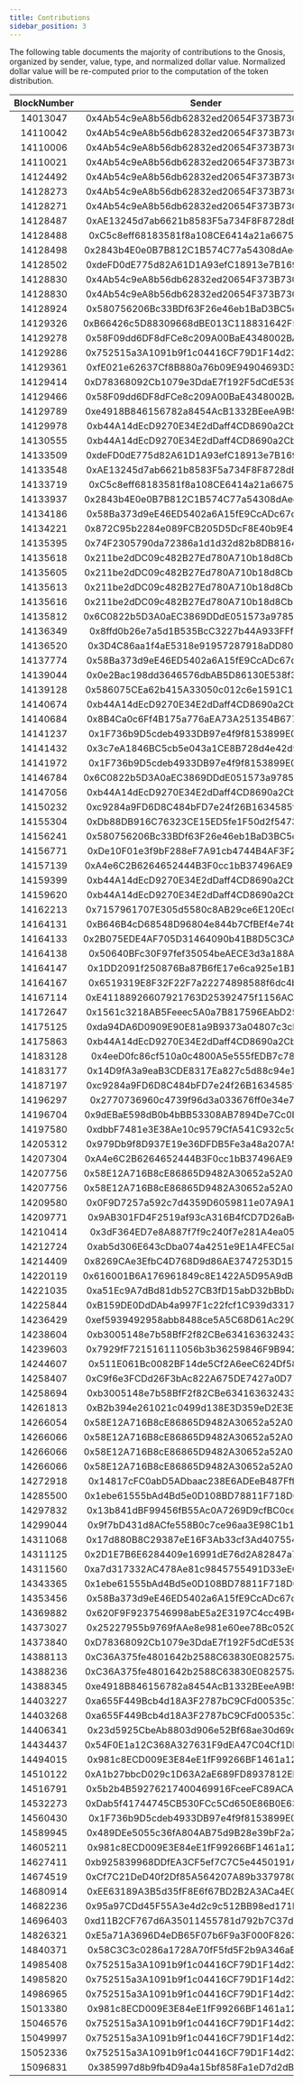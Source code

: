 ```yaml
---
title: Contributions
sidebar_position: 3
---
```


The following table documents the majority of contributions to the Gnosis, organized by sender, value, type, and normalized dollar value. Normalized dollar value will be re-computed prior to the computation of the token distribution.

| BlockNumber |                   Sender                   |    Value    | Symbol |    Amount     |
| :---------: | :----------------------------------------: | :---------: | :----: | :-----------: |
|  14013047   | 0x4Ab54c9eA8b56db62832ed20654F373B7305dB0c |  1.00E+15   |  ETH   |     $3.32     |
|  14110042   | 0x4Ab54c9eA8b56db62832ed20654F373B7305dB0c |  1.00E+15   |  ETH   |     $2.60     |
|  14110006   | 0x4Ab54c9eA8b56db62832ed20654F373B7305dB0c |  5.00E+19   |  DAI   |    $50.00     |
|  14110021   | 0x4Ab54c9eA8b56db62832ed20654F373B7305dB0c |  1.00E+18   |  DAI   |     $1.00     |
|  14124492   | 0x4Ab54c9eA8b56db62832ed20654F373B7305dB0c |  1.50E+16   |  ETH   |    $40.18     |
|  14128273   | 0x4Ab54c9eA8b56db62832ed20654F373B7305dB0c |  1.00E+16   |  ETH   |    $26.79     |
|  14128271   | 0x4Ab54c9eA8b56db62832ed20654F373B7305dB0c |  1.50E+19   |  DAI   |    $15.00     |
|  14128487   | 0xAE13245d7ab6621b8583F5a734F8F8728dE4Dcd1 |  7.80E+17   |  ETH   |   $2,089.71   |
|  14128488   | 0xC5c8eff68183581f8a108CE6414a21a6675A4b79 |  1.50E+18   |  ETH   |   $4,018.68   |
|  14128498   | 0x2843b4E0e0B7B812C1B574C77a54308dAed0d0A2 |  1.11E+17   |  ETH   |    $296.49    |
|  14128502   | 0xdeFD0dE775d82A61D1A93efC18913e7B16906e1c |  1.20E+18   |  ETH   |   $3,214.94   |
|  14128830   | 0x4Ab54c9eA8b56db62832ed20654F373B7305dB0c |  1.00E+15   |  ETH   |     $2.67     |
|  14128830   | 0x4Ab54c9eA8b56db62832ed20654F373B7305dB0c |  1.00E+18   |  DAI   |     $1.00     |
|  14128924   | 0x580756206Bc33BDf63F26e46eb1BaD3BC5c53a54 |  3.00E+17   |  ETH   |    $803.73    |
|  14129326   | 0xB66426c5D88309668dBE013C118831642F532DD0 | 5.73252E+19 |  ETH   |  $153,581.21  |
|  14129278   | 0x58F09dd6DF8dFCe8c209A00BaE4348002BACac1d |  1.20E+24   |  DAI   | $1,200,000.00 |
|  14129286   | 0x752515a3A1091b9f1c04416CF79D1F14d2340085 |  9.79E+24   |  DAI   | $9,786,795.00 |
|  14129361   | 0xfE021e62637Cf8B880a76b09E94904693D38256A |  7.99E+19   |  ETH   |  $214,146.50  |
|  14129414   | 0xD78368092Cb1079e3DdaE7f192F5dCdE53949CCD |  3.00E+24   |  DAI   | $3,000,000.00 |
|  14129466   | 0x58F09dd6DF8dFCe8c209A00BaE4348002BACac1d |  6.87E+20   |  ETH   | $1,841,025.79 |
|  14129789   | 0xe4918B846156782a8454AcB1332BEeeA9B523763 |  4.00E+17   |  ETH   |   $1,077.47   |
|  14129978   | 0xb44A14dEcD9270E34E2dDaff4CD8690a2Cb88461 |  9.63E+17   |  ETH   |   $2,593.93   |
|  14130555   | 0xb44A14dEcD9270E34E2dDaff4CD8690a2Cb88461 |  3.64E+17   |  ETH   |    $980.49    |
|  14133509   | 0xdeFD0dE775d82A61D1A93efC18913e7B16906e1c |  1.20E+18   |  ETH   |   $3,232.41   |
|  14133548   | 0xAE13245d7ab6621b8583F5a734F8F8728dE4Dcd1 |  7.67E+17   |  ETH   |   $2,065.84   |
|  14133719   | 0xC5c8eff68183581f8a108CE6414a21a6675A4b79 |  1.50E+18   |  ETH   |   $4,040.52   |
|  14133937   | 0x2843b4E0e0B7B812C1B574C77a54308dAed0d0A2 |  1.14E+17   |  ETH   |    $307.96    |
|  14134186   | 0x58Ba373d9eE46ED5402a6A15fE9CcADc67dE1650 |  1.00E+17   |  ETH   |    $269.36    |
|  14134221   | 0x872C95b2284e089FCB205D5DcF8E40b9E4Caea97 |  1.12E+18   |  ETH   |   $3,016.92   |
|  14135395   | 0x74F2305790da72386a1d1d32d82b8DB8164C0704 |  3.00E+18   |  ETH   |   $8,081.04   |
|  14135618   | 0x211be2dDC09c482B27Ed780A710b18d8Cb76328E |  1.00E+18   |  ETH   |   $2,693.68   |
|  14135605   | 0x211be2dDC09c482B27Ed780A710b18d8Cb76328E |  2.00E+19   |  DAI   |    $20.00     |
|  14135613   | 0x211be2dDC09c482B27Ed780A710b18d8Cb76328E |  8.00E+22   |  DAI   |  $80,000.00   |
|  14135616   | 0x211be2dDC09c482B27Ed780A710b18d8Cb76328E |  1.00E+21   |  DAI   |   $1,000.00   |
|  14135812   | 0x6C0822b5D3A0aEC3869DDdE051573a97856Aeb54 |  3.33E+17   |  ETH   |    $897.89    |
|  14136349   | 0x8ffd0b26e7a5d1B535BcC3227b44A933FFf0d338 |  2.45E+18   |  ETH   |   $7,315.57   |
|  14136520   | 0x3D4C86aa1f4aE5318e91957287918aDD80f4f4C6 |  3.80E+17   |  ETH   |   $1,134.66   |
|  14137774   | 0x58Ba373d9eE46ED5402a6A15fE9CcADc67dE1650 |  7.70E+17   |  ETH   |   $2,299.18   |
|  14139044   | 0x0e2Bac198dd3646576dbAB5D86130E538f39820b |  1.00E+15   |  ETH   |     $2.98     |
|  14139128   | 0x586075CEa62b415A33050c012c6e1591C1da1c74 |  1.50E+15   |  ETH   |     $4.47     |
|  14140674   | 0xb44A14dEcD9270E34E2dDaff4CD8690a2Cb88461 |  6.00E+17   |  ETH   |   $1,791.57   |
|  14140684   | 0x8B4Ca0c6Ff4B175a776aEA73A251354B6771bccA |  1.05E+17   |  ETH   |    $313.52    |
|  14141237   | 0x1F736b9D5cdeb4933DB97e4f9f8153899E0Ab82f |  3.00E+17   |  ETH   |    $895.78    |
|  14141432   | 0x3c7eA1846BC5cb5e043a1CE8B728d4e42d9f2539 |  2.78E+17   |  ETH   |    $830.09    |
|  14141972   | 0x1F736b9D5cdeb4933DB97e4f9f8153899E0Ab82f |  9.00E+16   |  ETH   |    $268.73    |
|  14146784   | 0x6C0822b5D3A0aEC3869DDdE051573a97856Aeb54 |  2.22E+18   |  ETH   |   $6,699.82   |
|  14147056   | 0xb44A14dEcD9270E34E2dDaff4CD8690a2Cb88461 |  1.91E+17   |  ETH   |    $575.84    |
|  14150232   | 0xc9284a9FD6D8C484bFD7e24f26B1634585f0A296 |  3.00E+16   |  ETH   |    $91.85     |
|  14155304   | 0xDb88DB916C76323CE15ED5fe1F50d2f54733Fc70 |  2.10E+18   |  ETH   |   $6,430.01   |
|  14156241   | 0x580756206Bc33BDf63F26e46eb1BaD3BC5c53a54 |  1.00E+18   |  ETH   |   $3,142.03   |
|  14156771   | 0xDe10F01e3f9bF288eF7A91cb4744B4AF3F2797F0 |  2.00E+23   |  DAI   |  $200,000.00  |
|  14157139   | 0xA4e6C2B6264652444B3F0cc1bB37496AE916931c |  3.74E+17   |  ETH   |   $1,176.24   |
|  14159399   | 0xb44A14dEcD9270E34E2dDaff4CD8690a2Cb88461 |  1.00E+17   |  ETH   |    $314.20    |
|  14159620   | 0xb44A14dEcD9270E34E2dDaff4CD8690a2Cb88461 |  6.00E+16   |  ETH   |    $188.52    |
|  14162213   | 0x7157961707E305d5580c8AB29ce6E120Ec01744e |  7.50E+17   |  ETH   |   $2,336.10   |
|  14164131   | 0xB646B4cD68548D96804e844b7CfBEf4e74b80675 |  1.25E+16   |  ETH   |    $38.93     |
|  14164133   | 0x2B075EDE4AF705D31464090b41B8D5C3CA9da84c |  1.25E+16   |  ETH   |    $38.93     |
|  14164138   | 0x50640BFc30F97fef35054beAECE3d3a188A219F0 |  1.25E+16   |  ETH   |    $38.93     |
|  14164147   | 0x1DD2091f250876Ba87B6fE17e6ca925e1B1c0CF0 |  6.00E+16   |  ETH   |    $186.88    |
|  14164167   | 0x6519319E8F32F22F7a22274898588f6dc4b40bbf |  7.50E+16   |  ETH   |    $233.61    |
|  14167114   | 0xE41188926607921763D25392475f1156AC5f9033 |  5.00E+16   |  ETH   |    $155.74    |
|  14172647   | 0x1561c3218AB5Feeec5A0a7B817596EAbD257e5a3 |  5.00E+16   |  ETH   |    $162.27    |
|  14175125   | 0xda94DA6D0909E90E81a9B9373a04807c3cE15fBC |  1.60E+16   |  ETH   |    $49.01     |
|  14175863   | 0xb44A14dEcD9270E34E2dDaff4CD8690a2Cb88461 |  6.26E+18   |  ETH   |  $19,176.94   |
|  14183128   | 0x4eeD0fc86cf510a0c4800A5e555fEDB7c78fe32B |  3.20E+17   |  ETH   |    $937.32    |
|  14183177   | 0x14D9fA3a9eaB3CDE8317Ea827c5d88c94e12272E |  3.25E+17   |  ETH   |    $951.97    |
|  14187197   | 0xc9284a9FD6D8C484bFD7e24f26B1634585f0A296 |  9.00E+15   |  ETH   |    $26.36     |
|  14196297   | 0x2770736960c4739f96d3a033676ff0e34e71fC63 |  9.65E+16   |  ETH   |    $276.96    |
|  14196704   | 0x9dEBaE598dB0b4bBB53308AB7894De7Cc0D5326b |  1.00E+17   |  ETH   |    $287.00    |
|  14197580   | 0xdbbF7481e3E38Ae10c9579CfA541C932c5c9a05D |  3.40E+17   |  ETH   |    $975.82    |
|  14205312   | 0x979Db9f8D937E19e36DFDB5Fe3a48a207A5c7991 |  1.50E+17   |  ETH   |    $439.56    |
|  14207304   | 0xA4e6C2B6264652444B3F0cc1bB37496AE916931c |  3.40E+17   |  ETH   |    $996.35    |
|  14207756   | 0x58E12A716B8cE86865D9482A30652a52A0359984 |  5.00E+19   |  DAI   |    $50.00     |
|  14207756   | 0x58E12A716B8cE86865D9482A30652a52A0359984 |  5.00E+19   |  DAI   |    $50.00     |
|  14209580   | 0x0F9D7257a592c7d4359D6059811e07A9A1Cff110 |  1.00E+16   |  ETH   |    $31.85     |
|  14209771   | 0x9AB301FD4F2519af93cA316B4fCD7D26aBd2f9E9 |  1.00E+17   |  ETH   |    $318.59    |
|  14210414   | 0x3dF364ED7e8A887f7f9c240f7e281A4ea05CE03f |  1.50E+17   |  ETH   |    $477.89    |
|  14212724   | 0xab5d306E643cDba074a4251e9E1A4FEC5a8e05Ee |  6.00E+16   |  ETH   |    $191.15    |
|  14214409   | 0x8269CAe3EfbC4D768D9d86AE3747253D15BF6929 |  3.00E+16   |  ETH   |    $93.68     |
|  14220119   | 0x616001B6A176961849c8E1422A5D95A9dBBC4739 |  1.30E+16   |  ETH   |    $40.59     |
|  14221035   | 0xa51Ec9A7dBd81db527CB3fD15abD32bBbDa8e785 |  3.00E+17   |  ETH   |    $863.93    |
|  14225844   | 0xB159DE0DdDAb4a997F1c22fcf1C939d3317D9EC6 |  3.00E+18   |  ETH   |   $8,639.34   |
|  14236429   | 0xef5939492958abb8488ce5A5C68D61Ac29C07732 |  5.00E+20   |  DAI   |    $500.00    |
|  14238604   | 0xb3005148e7b58BfF2f82CBe63416363243349949 |  5.00E+16   |  ETH   |    $138.21    |
|  14239603   | 0x7929fF721516111056b3b36259846F9B942400a9 |  1.00E+17   |  ETH   |    $262.13    |
|  14244607   | 0x511E061Bc0082BF14de5Cf2A6eeC624Df585fa52 |  1.25E+17   |  ETH   |    $327.41    |
|  14258407   | 0xC9f6e3FCDd26F3bAc822A675DE7427a0D77b39FE |  9.00E+16   |  ETH   |    $237.17    |
|  14258694   | 0xb3005148e7b58BfF2f82CBe63416363243349949 |  2.00E+16   |  ETH   |    $52.70     |
|  14261813   | 0xB2b394e261021c0499d138E3D359eD2E3Ef4b3b7 |  3.00E+17   |  ETH   |    $773.74    |
|  14266054   | 0x58E12A716B8cE86865D9482A30652a52A0359984 |  3.00E+21   |  DAI   |   $3,000.00   |
|  14266066   | 0x58E12A716B8cE86865D9482A30652a52A0359984 |  2.00E+21   |  DAI   |   $2,000.00   |
|  14266066   | 0x58E12A716B8cE86865D9482A30652a52A0359984 |  1.00E+21   |  DAI   |   $1,000.00   |
|  14266066   | 0x58E12A716B8cE86865D9482A30652a52A0359984 |  4.00E+21   |  DAI   |   $4,000.00   |
|  14272918   | 0x14817cFC0abD5ADbaac238E6ADEeB487Fff0dd31 |  6.85E+20   |  DAI   |    $685.00    |
|  14285500   | 0x1ebe61555bAd4Bd5e0D108BD78811F718D67b852 |  3.28E+16   |  ETH   |    $85.88     |
|  14297832   | 0x13b841dBF99456fB55Ac0A7269D9cfBC0ceD7b42 |  1.00E+17   |  ETH   |    $297.71    |
|  14299044   | 0x9f7bD431d8ACfe558B0c7ce96aa3E98C1b1B52C8 |  7.00E+16   |  ETH   |    $208.40    |
|  14311068   | 0x17d880B8C29387eE16F3Ab33cf3Ad407554e829b |  2.00E+16   |  ETH   |    $56.71     |
|  14311125   | 0x2D1E7B6E6284409e16991dE76d2A82847a7d61C5 |  1.00E+17   |  ETH   |    $283.58    |
|  14311560   | 0xa7d317332AC478Ae81c9845755491D33eEC69b50 |  3.30E+16   |  ETH   |    $93.58     |
|  14343365   | 0x1ebe61555bAd4Bd5e0D108BD78811F718D67b852 |  1.87E+17   |  ETH   |    $481.09    |
|  14353456   | 0x58Ba373d9eE46ED5402a6A15fE9CcADc67dE1650 |  2.54E+18   |  ETH   |   $6,933.28   |
|  14369882   | 0x620F9F9237546998abE5a2E3197C4cc49B4775d0 |  1.00E+15   |  ETH   |     $2.56     |
|  14373027   | 0x25227955b9769fAAe8e981e60ee78Bc052064220 |  7.75E+16   |  ETH   |    $198.91    |
|  14373840   | 0xD78368092Cb1079e3DdaE7f192F5dCdE53949CCD |  1.00E+23   |  DAI   |  $100,000.00  |
|  14388113   | 0xC36A375fe4801642b2588C63830E082575a1e17C |  2.00E+16   |  ETH   |    $52.37     |
|  14388236   | 0xC36A375fe4801642b2588C63830E082575a1e17C |  1.40E+17   |  ETH   |    $366.59    |
|  14388345   | 0xe4918B846156782a8454AcB1332BEeeA9B523763 |  5.00E+20   |  DAI   |    $500.00    |
|  14403227   | 0xa655F449Bcb4d18A3F2787bC9CFd00535c7AE5dA |  7.00E+16   |  ETH   |    $196.92    |
|  14403268   | 0xa655F449Bcb4d18A3F2787bC9CFd00535c7AE5dA |  1.00E+17   |  ETH   |    $281.32    |
|  14406341   | 0x23d5925CbeAb8803d906e52Bf68ae30d69dc570E |  1.00E+17   |  ETH   |    $281.32    |
|  14434437   | 0x54F0E1a12C368A327631F9dEA47C04Cf1Db45584 |  3.33E+17   |  ETH   |    $989.09    |
|  14494015   | 0x981c8ECD009E3E84eE1fF99266BF1461a12e5c68 | 8.41463E+17 |  ETH   |   $2,761.19   |
|  14510122   | 0xA1b27bbcD029c1D63A2aE689FD8937812Eb6637b |  5.00E+19   |  DAI   |    $50.00     |
|  14516791   | 0x5b2b4B59276217400469916FceeFC89ACAb7548f |  5.55E+16   |  ETH   |    $195.53    |
|  14532273   | 0xDab5f41744745CB530FCc5Cd650E86B0E63737c3 |  1.00E+16   |  ETH   |    $31.72     |
|  14560430   | 0x1F736b9D5cdeb4933DB97e4f9f8153899E0Ab82f |  5.00E+19   |  DAI   |    $50.00     |
|  14589945   | 0x489DEe5055c36fA804AB75d9B28e39bF2a76b793 |  6.75E+15   |  ETH   |    $20.54     |
|  14605211   | 0x981c8ECD009E3E84eE1fF99266BF1461a12e5c68 | 1.7561E+18  |  ETH   |   $5,252.18   |
|  14627411   | 0xb925839968DDfEA3CF5ef7C7C5e4450191Ab0D10 |  1.50E+20   |  DAI   |    $150.00    |
|  14674519   | 0xCf7C21DeD40f2Df85A564207A89b3379780d9CE3 |  5.00E+16   |  ETH   |    $146.94    |
|  14680914   | 0xEE63189A3B5d35fF8E6f67BD2B2A3ACa4E084e85 |  1.00E+17   |  ETH   |    $281.76    |
|  14682236   | 0x95a97CDd45F55A3e4d2c9c512BB98ed171b8F07b |  7.00E+17   |  ETH   |   $1,972.38   |
|  14696403   | 0xd11B2CF767d6A35011455781d792b7C37d3a7d97 |  3.90E+17   |  ETH   |   $1,115.30   |
|  14826321   | 0xE5a71A3696D4eDB65F07b6F9a3F000F826367305 |  2.00E+16   |  ETH   |    $40.81     |
|  14840371   | 0x58C3C3c0286a1728A70fF5fd5F2b9A346aE1d013 |  5.00E+16   |  ETH   |    $97.02     |
|  14985408   | 0x752515a3A1091b9f1c04416CF79D1F14d2340085 | 9.97614E+19 |  ETH   |  $99,164.83   |
|  14985820   | 0x752515a3A1091b9f1c04416CF79D1F14d2340085 | 1.01031E+20 |  ETH   |  $100,426.49  |
|  14986965   | 0x752515a3A1091b9f1c04416CF79D1F14d2340085 | 5.53841E+19 |  ETH   |  $55,052.88   |
|  15013380   | 0x981c8ECD009E3E84eE1fF99266BF1461a12e5c68 | 2.24773E+18 |  ETH   |   $2,567.98   |
|  15046576   | 0x752515a3A1091b9f1c04416CF79D1F14d2340085 | 4.52247E+19 |  ETH   |  $49,706.02   |
|  15049997   | 0x752515a3A1091b9f1c04416CF79D1F14d2340085 | 9.86504E+19 |  ETH   |  $105,879.54  |
|  15052336   | 0x752515a3A1091b9f1c04416CF79D1F14d2340085 | 4.86185E+19 |  ETH   |  $52,181.25   |
|  15096831   | 0x385997d8b9fb4D9a4a15bf858Fa1eD7d2dB6A3A9 |  8.00E+16   |  ETH   |    $99.00     |

